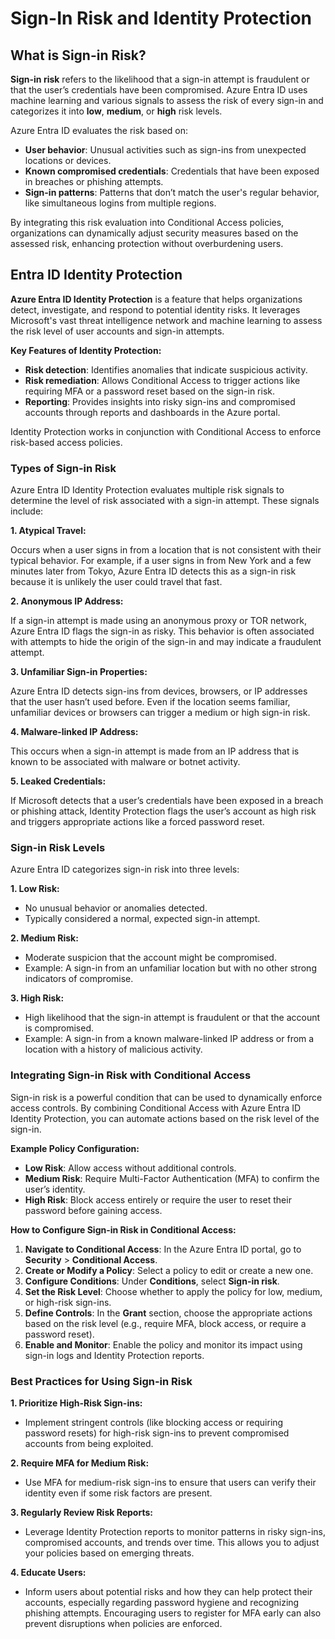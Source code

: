 # Sign-In Risk and Identity Protection

## **What is Sign-in Risk?**

**Sign-in risk** refers to the likelihood that a sign-in attempt is fraudulent or that the user’s credentials have been compromised. Azure Entra ID uses machine learning and various signals to assess the risk of every sign-in and categorizes it into **low**, **medium**, or **high** risk levels.

Azure Entra ID evaluates the risk based on:

* **User behavior**: Unusual activities such as sign-ins from unexpected locations or devices.
* **Known compromised credentials**: Credentials that have been exposed in breaches or phishing attempts.
* **Sign-in patterns**: Patterns that don’t match the user's regular behavior, like simultaneous logins from multiple regions.

By integrating this risk evaluation into Conditional Access policies, organizations can dynamically adjust security measures based on the assessed risk, enhancing protection without overburdening users.

## **Entra ID Identity Protection**

**Azure Entra ID Identity Protection** is a feature that helps organizations detect, investigate, and respond to potential identity risks. It leverages Microsoft's vast threat intelligence network and machine learning to assess the risk level of user accounts and sign-in attempts.

**Key Features of Identity Protection:**

* **Risk detection**: Identifies anomalies that indicate suspicious activity.
* **Risk remediation**: Allows Conditional Access to trigger actions like requiring MFA or a password reset based on the sign-in risk.
* **Reporting**: Provides insights into risky sign-ins and compromised accounts through reports and dashboards in the Azure portal.

Identity Protection works in conjunction with Conditional Access to enforce risk-based access policies.

### **Types of Sign-in Risk**

Azure Entra ID Identity Protection evaluates multiple risk signals to determine the level of risk associated with a sign-in attempt. These signals include:

**1. Atypical Travel:**

Occurs when a user signs in from a location that is not consistent with their typical behavior. For example, if a user signs in from New York and a few minutes later from Tokyo, Azure Entra ID detects this as a sign-in risk because it is unlikely the user could travel that fast.

**2. Anonymous IP Address:**

If a sign-in attempt is made using an anonymous proxy or TOR network, Azure Entra ID flags the sign-in as risky. This behavior is often associated with attempts to hide the origin of the sign-in and may indicate a fraudulent attempt.

**3. Unfamiliar Sign-in Properties:**

Azure Entra ID detects sign-ins from devices, browsers, or IP addresses that the user hasn’t used before. Even if the location seems familiar, unfamiliar devices or browsers can trigger a medium or high sign-in risk.

**4. Malware-linked IP Address:**

This occurs when a sign-in attempt is made from an IP address that is known to be associated with malware or botnet activity.

**5. Leaked Credentials:**

If Microsoft detects that a user’s credentials have been exposed in a breach or phishing attack, Identity Protection flags the user’s account as high risk and triggers appropriate actions like a forced password reset.

### **Sign-in Risk Levels**

Azure Entra ID categorizes sign-in risk into three levels:

**1. Low Risk:**

* No unusual behavior or anomalies detected.
* Typically considered a normal, expected sign-in attempt.

**2. Medium Risk:**

* Moderate suspicion that the account might be compromised.
* Example: A sign-in from an unfamiliar location but with no other strong indicators of compromise.

**3. High Risk:**

* High likelihood that the sign-in attempt is fraudulent or that the account is compromised.
* Example: A sign-in from a known malware-linked IP address or from a location with a history of malicious activity.

### **Integrating Sign-in Risk with Conditional Access**

Sign-in risk is a powerful condition that can be used to dynamically enforce access controls. By combining Conditional Access with Azure Entra ID Identity Protection, you can automate actions based on the risk level of the sign-in.

**Example Policy Configuration:**

* **Low Risk**: Allow access without additional controls.
* **Medium Risk**: Require Multi-Factor Authentication (MFA) to confirm the user’s identity.
* **High Risk**: Block access entirely or require the user to reset their password before gaining access.

**How to Configure Sign-in Risk in Conditional Access:**

1. **Navigate to Conditional Access**: In the Azure Entra ID portal, go to **Security** > **Conditional Access**.
2. **Create or Modify a Policy**: Select a policy to edit or create a new one.
3. **Configure Conditions**: Under **Conditions**, select **Sign-in risk**.
4. **Set the Risk Level**: Choose whether to apply the policy for low, medium, or high-risk sign-ins.
5. **Define Controls**: In the **Grant** section, choose the appropriate actions based on the risk level (e.g., require MFA, block access, or require a password reset).
6. **Enable and Monitor**: Enable the policy and monitor its impact using sign-in logs and Identity Protection reports.

### **Best Practices for Using Sign-in Risk**

**1. Prioritize High-Risk Sign-ins:**

* Implement stringent controls (like blocking access or requiring password resets) for high-risk sign-ins to prevent compromised accounts from being exploited.

**2. Require MFA for Medium Risk:**

* Use MFA for medium-risk sign-ins to ensure that users can verify their identity even if some risk factors are present.

**3. Regularly Review Risk Reports:**

* Leverage Identity Protection reports to monitor patterns in risky sign-ins, compromised accounts, and trends over time. This allows you to adjust your policies based on emerging threats.

**4. Educate Users:**

* Inform users about potential risks and how they can help protect their accounts, especially regarding password hygiene and recognizing phishing attempts. Encouraging users to register for MFA early can also prevent disruptions when policies are enforced.
